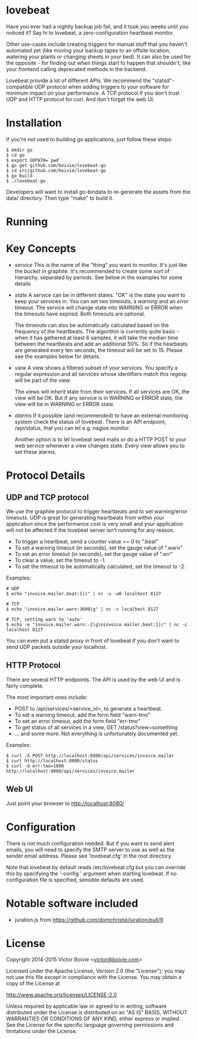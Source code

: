 lovebeat
========

Have you ever had a nightly backup job fail, and it took you weeks until you noticed it? Say hi to lovebeat, a zero-configuration heartbeat monitor.

Other use-cases include creating triggers for manual stuff that you haven't automated yet (like moving your backup tapes to an offsite location, watering your plants or changing sheets in your bed). It can also be used for the opposite - for finding out when things start to happen that shouldn't, like your frontend calling deprecated methods in the backend.

Lovebeat provide a lot of different APIs. We recommend the "statsd"-compatible UDP protocol when adding triggers to your software for minimum impact on your performance. A TCP protocol if you don't trust UDP and HTTP protocol for curl. And don't forget the web UI.

Installation
============

If you're not used to building go applications, just follow these steps:

    $ mkdir go
    $ cd go
    $ export GOPATH=`pwd`
    $ go get github.com/boivie/lovebeat-go
    $ cd src/github.com/boivie/lovebeat-go
    $ go build
    $ ./lovebeat-go

Developers will want to install go-bindata to re-generate the assets from the
data/ directory. Then type "make" to build it.

Running
=======


Key Concepts
============

  * *service*
    This is the name of the "thing" you want to monitor. It's just like the
    *bucket* in graphite. It's recommended to create some sort of hierarchy,
    separated by periods. See below in the examples for some details

  * *state*
    A service can be in different states. "OK" is the state you want to keep
    your services in. You can set two timeouts, a *warning* and an *error* timeout.
    The service will change state into WARNING or ERROR when the timeouts have
    expired. Both timeouts are optional.

    The timeouts can also be automatically calculated based on the frequency
    of the heartbeats. The algorithm is currently quite basic - when it has
    gathered at least 6 samples, it will take the median time between the
    heartbeats and add an additional 50%. So if the hearbeats are generated
    every ten seconds, the timeout will be set to 15. Please see the examples
    below for details.

  * *view*
    A view shows a filtered subset of your services. You specify a regular expression
    and all services whose identifiers match this regexp will be part of the view.

    The views will inherit state from their services. If all services are OK, the
    view will be OK. But if any service is in WARNING or ERROR state, the view
    will be in WARNING or ERROR state.

  * *alarms*
    If it possible (and recommended) to have an external monitoring system check
    the status of lovebeat. There is an API endpoint, /api/status, that you can
    let e.g. nagios monitor.

    Another option is to let lovebeat send mails or do a HTTP POST to your web
    service whenever a view changes state. Every view allows you to set these
    alarms.
  

Protocol Details
================

UDP and TCP protocol
--------------------

We use the graphite protocol to trigger heartbeats and to set warning/error
timeouts. UDP is great for generating heartbeats from within your application
since the performance cost is very small and your application will not be affected
if the lovebeat server isn't running for any reason.

  * To trigger a heartbeat, send a counter value >= 0 to "<service>.beat"
  * To set a warning timeout (in seconds), set the gauge value of "<service>.warn"
  * To set an error timeout (in seconds), set the gauge value of "<service>.err"
  * To clear a value, set the timeout to -1.
  * To set the timeout to be automatically calculated, set the timeout to -2.

Examples:

    # UDP
    $ echo "invoice.mailer.beat:1|c" | nc -u -w0 localhost 8127
    
    # TCP
    $ echo "invoice.mailer.warn:3600|g" | nc -c localhost 8127

    # TCP, setting warn to 'auto'
    $ echo -e "invoice.mailer.warn:-2|g\ninvoice.mailer.beat:1|c" | nc -c localhost 8127

You can even put a statsd proxy in front of lovebeat if you don't want to send
UDP packets outside your localhost.

HTTP Protocol
-------------

There are several HTTP endpoints. The API is used by the web UI and is fairly
complete.

The most important ones include:

  * POST to /api/services/<service_id>,
    to generate a heartbeat.
  * To set a warning timeout, add the form field "warn-tmo"
  * To set an error timeout, add the form field "err-tmo"
  * To get status of all services in a view, GET /status?view=something
  * ... and some more. Not everything is unfortunately documented yet.


Examples:

    $ curl -X POST http://localhost:8080/api/services/invoice.mailer
    $ curl http://localhost:8080/status
    $ curl -d err-tmo=1800 http://localhost:8080/api/services/invoice.mailer

Web UI
------

Just point your browser to [http://localhost:8080/](http://localhost:8080)

Configuration
=============

There is not much configuration needed. But if you want to send alert emails,
you will need to specify the SMTP server to use as well as the sender
email address. Please see 'lovebeat.cfg' in the root directory.

Note that lovebeat by default reads /etc/lovebeat.cfg but you can override
this by specifying the '-config <file>' argument when starting lovebeat. If
no configuration file is specified, sensible defaults are used.

Notable software included
=========================

 * juration.js from https://github.com/domchristie/juration/pull/9

License
=======

Copyright 2014-2015 Victor Boivie <<victor@boivie.com>>

Licensed under the Apache License, Version 2.0 (the "License"); you may not use this file except in compliance with the License. You may obtain a copy of the License at

http://www.apache.org/licenses/LICENSE-2.0

Unless required by applicable law or agreed to in writing, software distributed under the License is distributed on an "AS IS" BASIS, WITHOUT WARRANTIES OR CONDITIONS OF ANY KIND, either express or implied. See the License for the specific language governing permissions and limitations under the License.


